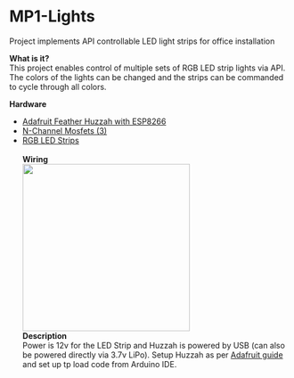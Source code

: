 # MP1-Lights
Project implements API controllable LED light strips for office installation

<b>What is it?</b></br>
This project enables control of multiple sets of RGB LED strip lights via API.  The colors of the lights can be changed and the strips can be commanded to cycle through all colors.

<b>Hardware</b></br>
<ul>
<li><a href="https://www.amazon.com/gp/product/B019MGW6N6/ref=ox_sc_act_title_2?smid=AM0JQO74J587C&psc=1">Adafruit Feather Huzzah with ESP8266</a></li>
<li><a href="https://www.amazon.com/gp/product/B00CFEVJ7M/ref=ox_sc_act_title_3?smid=A35LDD57QH2R9Z&psc=1">N-Channel Mosfets (3) </a></li>
<li><a href="https://www.amazon.com/SUPERNIGHT-Waterproof-300LEDs-Changing-Flexible/dp/B00DTOAWZ2/ref=sr_1_10?ie=UTF8&qid=1514875411&sr=8-10&keywords=rgb+led+strip+12v">RGB LED Strips</a></li>
</br>
<b>Wiring</b></br>
<img src="http://ilovelamp.bitnamiapp.com/wordpress/wp-content/uploads/MP1-LED-Controller.png"/ height="300"></br>
<b>Description</b></br>
Power is 12v for the LED Strip and Huzzah is powered by USB (can also be powered directly via 3.7v LiPo).
Setup Huzzah as per <a href="https://learn.adafruit.com/adafruit-feather-huzzah-esp8266">Adafruit guide</a> and set up tp load code from Arduino IDE.
